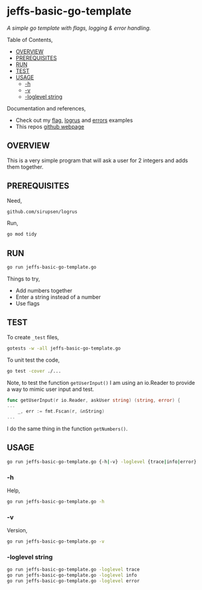 # jeffs-basic-go-template

_A simple go template with flags, logging & error handling._

Table of Contents,

* [OVERVIEW](https://github.com/JeffDeCola/my-go-examples/tree/master/common-go/my-generic-go-template/jeffs-basic-go-template#overview)
* [PREREQUISITES](https://github.com/JeffDeCola/my-go-examples/tree/master/common-go/my-generic-go-template/jeffs-basic-go-template#prerequisites)
* [RUN](https://github.com/JeffDeCola/my-go-examples/tree/master/common-go/my-generic-go-template/jeffs-basic-go-template#run)
* [TEST](https://github.com/JeffDeCola/my-go-examples/tree/master/common-go/my-generic-go-template/jeffs-basic-go-template#test)
* [USAGE](https://github.com/JeffDeCola/my-go-examples/tree/master/common-go/my-generic-go-template/jeffs-basic-go-template#usage)
  * [-h](https://github.com/JeffDeCola/my-go-examples/tree/master/common-go/my-generic-go-template/jeffs-basic-go-template#-h)
  * [-v](https://github.com/JeffDeCola/my-go-examples/tree/master/common-go/my-generic-go-template/jeffs-basic-go-template#-v)
  * [-loglevel string](https://github.com/JeffDeCola/my-go-examples/tree/master/common-go/my-generic-go-template/jeffs-basic-go-template#-loglevel-string)
  
Documentation and references,

* Check out my
  [flag](https://github.com/JeffDeCola/my-go-examples/tree/master/common-go/flags/flag),
  [logrus](https://github.com/JeffDeCola/my-go-examples/tree/master/common-go/logging/logrus)
  and
  [errors](https://github.com/JeffDeCola/my-go-examples/tree/master/common-go/error-reporting/errors)
  examples
* This repos [github webpage](https://jeffdecola.github.io/my-go-examples/)

## OVERVIEW

This is a very simple program that will ask a user for 2 integers
and adds them together.

## PREREQUISITES

Need,

```txt
github.com/sirupsen/logrus
```

Run,

```bash
go mod tidy
```

## RUN

```bash
go run jeffs-basic-go-template.go
```

Things to try,

* Add numbers together
* Enter a string instead of a number
* Use flags

## TEST

To create `_test` files,

```bash
gotests -w -all jeffs-basic-go-template.go
```

To unit test the code,

```bash
go test -cover ./...
```

Note, to test the function `getUserInput()` I am using an io.Reader to provide
a way to mimic user input and test.

```go
func getUserInput(r io.Reader, askUser string) (string, error) {
...
    _, err := fmt.Fscan(r, &nString)
...
```

I do the same thing in the function `getNumbers()`.

## USAGE

```bash
go run jeffs-basic-go-template.go {-h|-v} -loglevel {trace|info|error}
```

### -h

Help,

```bash
go run jeffs-basic-go-template.go -h
```

### -v

Version,

```bash
go run jeffs-basic-go-template.go -v
```

### -loglevel string

```bash
go run jeffs-basic-go-template.go -loglevel trace
go run jeffs-basic-go-template.go -loglevel info
go run jeffs-basic-go-template.go -loglevel error
```
